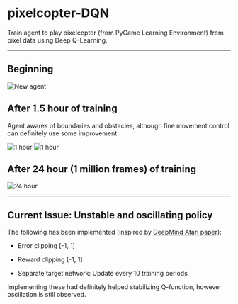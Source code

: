 # pixelcopter-DQN
Train agent to play pixelcopter (from PyGame Learning Environment) from pixel data using Deep Q-Learning.

***
## Beginning
![New agent](https://media.giphy.com/media/1wqoTQ7grLkduRDKvF/giphy.gif)

## After 1.5 hour of training
Agent awares of boundaries and obstacles, although fine movement control can definitely use some improvement.

![1 hour](https://media.giphy.com/media/WxlxVAhRNFdKhwyQfb/giphy.gif) ![1 hour](https://media.giphy.com/media/6276HOopTYk81YfX30/giphy.gif)

## After 24 hour (1 million frames) of training
![24 hour](https://media.giphy.com/media/3scDuVXdFmG6TYX34V/giphy.gif)

***
## Current Issue: Unstable and oscillating policy
The following has been implemented (inspired by [DeepMind Atari paper](https://www.nature.com/articles/nature14236 "Human-level control through deep reinforcement learning")):

- Error clipping [-1, 1]

- Reward clipping [-1, 1]

- Separate target network: Update every 10 training periods

Implementing these had definitely helped stabilizing Q-function, however oscillation is still observed.

